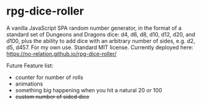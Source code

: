 # rpg-dice-roller

A vanilla JavaScript SPA random number generator, in the format of a standard set of Dungeons and Dragons dice: d4, d6, d8, d10, d12, d20, and d100, plus the ability to add dice with an arbitrary number of sides, e.g. d2, d5, d457. For my own use. Standard MIT license. Currently deployed here: https://no-relation.github.io/rpg-dice-roller/

Future Feature list:
- counter for number of rolls
- animations
- something big happening when you hit a natural 20 or 100
- ~~custom number of sided dice~~
